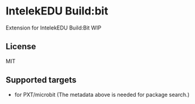 # IntelekEDU Build:bit

Extension for IntelekEDU Build:Bit WIP

## License

MIT

## Supported targets

* for PXT/microbit
(The metadata above is needed for package search.)
